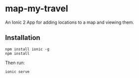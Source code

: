 map-my-travel
=====================
An Ionic 2 App for adding locations to a map and viewing them.

## Installation
```
npm install ionic -g
npm install
```
Then run:
```
ionic serve
```
